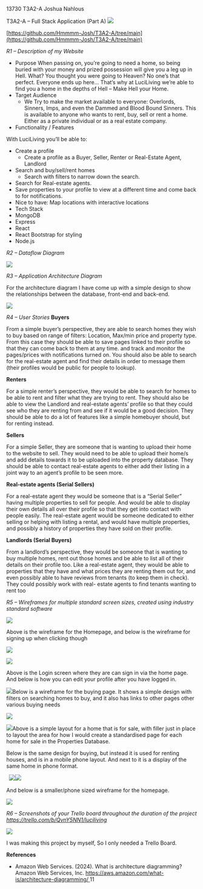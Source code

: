 ﻿13730  T3A2-A  Joshua Nahlous 

T3A2-A – Full Stack Application (Part A) ![](1.png)

 [https://github.com/Hmmmm-Josh/T3A2-A/tree/main](https://github.com/Hmmmm-Josh/T3A2-A/tree/main)

*R1 – Description of my Website* 

- Purpose When passing on, you’re going to need a home, so being buried with your money and prized possession will give you a leg up in Hell. What? You thought you were going to Heaven? No one’s that perfect. Everyone ends up here… That’s why at LuciLiving we’re able to find you a home in the depths of Hell – Make Hell your Home.  
- Target Audience 
  - We Try  to  make  the market  available to everyone:  Overlords,  Sinners, Imps,  and  even the Dammed and Blood Bound Sinners. This is available to anyone who wants to rent, buy, sell or rent a home. Either as a private individual or as a real estate company. 
- Functionality / Features 

With LuciLiving you’ll be able to: 

- Create a profile 
  - Create a profile as a Buyer, Seller, Renter or Real-Estate Agent, Landlord 
- Search and buy/sell/rent homes 
  - Search with filters to narrow down the search.  
- Search for Real-estate agents. 
- Save properties to your profile to view at a different time and come back to for notifications. 
- Nice to have: Map locations with interactive locations 
- Tech Stack 
- MongoDB 
- Express 
- React 
- React Bootstrap for styling 
- Node.js 

*R2 – Dataflow Diagram* 

![](docs/2.jpeg)

*R3 – Application Architecture Diagram* 

For the architecture diagram I have come up with a simple design to show the relationships between the database, front-end and back-end. 

![](docs/3.jpeg)

*R4 – User Stories* **Buyers** 

From a simple buyer’s perspective, they are able to search homes they wish to buy based on range of filters: Location, Max/min price and property type. From this case they should be able to save pages linked to their profile so that they can come back to them at any time. and track and monitor the pages/prices with notifications turned on. You should also be able to search for the real-estate agent and find their details in order to message them (their profiles would be public for people to lookup). 

**Renters** 

For a simple renter’s perspective, they would be able to search for homes to be able to rent and filter what they are trying to rent. They should also be able to view the Landlord and real-estate agents’ profile so that they could see who they are renting from and see if it would be a good decision. They should be able to do a lot of features like a simple homebuyer should, but for renting instead. 

**Sellers** 

For a simple Seller, they are someone that is wanting to upload their home to the website to sell. They would need to be able to upload their home/s and add details towards it to be uploaded into the property database. They should be able to contact real-estate agents to either add their listing in a joint way to an agent’s profile to be seen more.  

**Real-estate agents (Serial Sellers)** 

For a real-estate agent they would be someone that is a “Serial Seller” having multiple properties to sell for people. And would be able to display their own details all over their profile so that they get into contact with people easily. The real-estate agent would be someone dedicated to either selling or helping with listing a rental, and would have multiple properties, and possibly a history of properties they have sold on their profile. 

**Landlords (Serial Buyers)** 

From a landlord’s perspective, they would be someone that is wanting to buy multiple homes, rent out those homes and be able to list all of their details on their profile too. Like a real-estate agent, they would be able to properties that they have and what prices they are renting them out for, and even possibly able to have reviews from tenants (to keep them in check). They could possibly work with real- estate agents to find tenants wanting to rent too 

*R5 – Wireframes for multiple standard screen sizes, created using industry standard software* 

![](docs/4.jpeg)

Above is the wireframe for the Homepage, and below is the wireframe for signing up when clicking though 

![](docs/5.jpeg)

![](docs/6.jpeg)

Above is the Login screen where they are can sign in via the home page. And below is how you can edit your profile after you have logged in. 

![](docs/7.jpeg)Below is a wireframe for the buying page. It shows a simple design with filters on searching homes to buy, and it also has links to other pages other various buying needs 

![](docs/8.jpeg)

![](docs/9.jpeg)Above is a simple layout for a home that is for sale, with filler just in place to layout the area for how I would create a standardised page for each home for sale in the Properties Database. 

Below is the same design for buying, but instead it is used for renting houses, and is in a mobile phone layout. And next to it is a display of the same home in phone format. 

` `![](docs/10.jpeg)![](docs/11.jpeg)

And below is a smaller/phone sized wireframe for the homepage.  

![](docs/12.jpeg)

*R6 – Screenshots of your Trello board throughout the duration of the project [https://trello.com/b/QvnY5NN1/luciliving ](https://trello.com/b/QvnY5NN1/luciliving)*

![](docs/13.jpeg)

I was making this project by myself, So I only needed a Trello Board. 

**References** 

- Amazon Web Services. (2024). What is architecture diagramming? Amazon Web Services, Inc. [https://aws.amazon.com/what-is/architecture-diagramming/ ](https://aws.amazon.com/what-is/architecture-diagramming/)
11 
